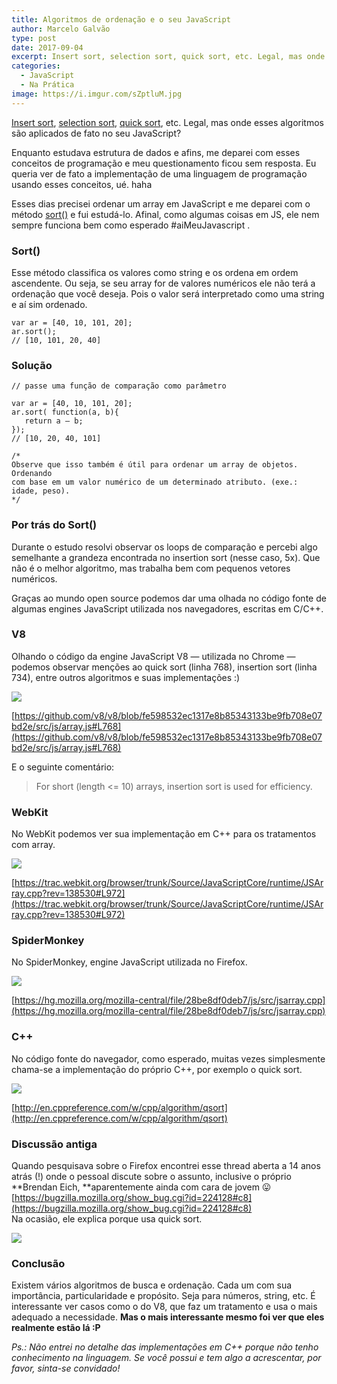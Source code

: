 ```yaml
---
title: Algoritmos de ordenação e o seu JavaScript
author: Marcelo Galvão
type: post
date: 2017-09-04
excerpt: Insert sort, selection sort, quick sort, etc. Legal, mas onde esses algoritmos são aplicados de fato no seu JavaScript?
categories:
  - JavaScript
  - Na Prática
image: https://i.imgur.com/sZptluM.jpg
---
```


[Insert sort](https://pt.wikipedia.org/wiki/Insertion_sort), [selection
sort](https://pt.wikipedia.org/wiki/Selection_sort), [quick
sort](https://pt.wikipedia.org/wiki/Quicksort), etc. Legal, mas onde esses
algoritmos são aplicados de fato no seu JavaScript?

Enquanto estudava estrutura de dados e afins, me deparei com esses conceitos de
programação e meu questionamento ficou sem resposta. Eu queria ver de fato a
implementação de uma linguagem de programação usando esses conceitos, ué. haha

Esses dias precisei ordenar um array em JavaScript e me deparei com o método
[sort()](https://developer.mozilla.org/pt-BR/docs/Web/JavaScript/Reference/Global_Objects/Array/sort)
e fui estudá-lo. Afinal, como algumas coisas em JS, ele nem sempre funciona bem
como esperado #aiMeuJavascript .

### Sort()

Esse método classifica os valores como string e os ordena em ordem ascendente.
Ou seja, se seu array for de valores numéricos ele não terá a ordenação que você
deseja. Pois o valor será interpretado como uma string e aí sim ordenado.

    var ar = [40, 10, 101, 20];
    ar.sort();
    // [10, 101, 20, 40]

### Solução

    // passe uma função de comparação como parâmetro

    var ar = [40, 10, 101, 20];
    ar.sort( function(a, b){
       return a — b;
    });
    // [10, 20, 40, 101]
    
    /*
	Observe que isso também é útil para ordenar um array de objetos. Ordenando 
	com base em um valor numérico de um determinado atributo. (exe.: idade, peso).
	*/


### Por trás do Sort()

Durante o estudo resolvi observar os loops de comparação e percebi algo
semelhante a grandeza encontrada no insertion sort (nesse caso, 5x). Que não é o
melhor algoritmo, mas trabalha bem com pequenos vetores numéricos.

Graças ao mundo open source podemos dar uma olhada no código fonte de algumas
engines JavaScript utilizada nos navegadores, escritas em C/C++.

### V8

Olhando o código da engine JavaScript V8 — utilizada no Chrome — podemos
observar menções ao quick sort (linha 768), insertion sort (linha 734), entre
outros algoritmos e suas implementações :)

![](https://cdn-images-1.medium.com/max/800/1*A8Q5N7Pkc_rZ50aVCfDIGA.png)

[https://github.com/v8/v8/blob/fe598532ec1317e8b85343133be9fb708e07bd2e/src/js/array.js#L768](https://github.com/v8/v8/blob/fe598532ec1317e8b85343133be9fb708e07bd2e/src/js/array.js#L768)

E o seguinte comentário:

> For short (length <= 10) arrays, insertion sort is used for efficiency.

### WebKit

No WebKit podemos ver sua implementação em C++ para os tratamentos com array.

![](https://cdn-images-1.medium.com/max/800/1*73WlWhS26dVbLvek14_rSQ.png)

[https://trac.webkit.org/browser/trunk/Source/JavaScriptCore/runtime/JSArray.cpp?rev=138530#L972](https://trac.webkit.org/browser/trunk/Source/JavaScriptCore/runtime/JSArray.cpp?rev=138530#L972)

### SpiderMonkey

No SpiderMonkey, engine JavaScript utilizada no Firefox.

![](https://cdn-images-1.medium.com/max/800/1*Z5E8ALSb8mS4vgkQoGLl8g.png)

[https://hg.mozilla.org/mozilla-central/file/28be8df0deb7/js/src/jsarray.cpp](https://hg.mozilla.org/mozilla-central/file/28be8df0deb7/js/src/jsarray.cpp)

### C++

No código fonte do navegador, como esperado, muitas vezes simplesmente chama-se
a implementação do próprio C++, por exemplo o quick sort.

![](https://cdn-images-1.medium.com/max/800/1*4sdtKW2_XviENzCqvq4h7w.png)

[http://en.cppreference.com/w/cpp/algorithm/qsort](http://en.cppreference.com/w/cpp/algorithm/qsort)

### Discussão antiga

Quando pesquisava sobre o Firefox encontrei esse thread aberta a 14 anos atrás
(!) onde o pessoal discute sobre o assunto, inclusive o próprio **Brendan Eich,
**aparentemente ainda com cara de jovem 😛 <br>
[https://bugzilla.mozilla.org/show_bug.cgi?id=224128#c8](https://bugzilla.mozilla.org/show_bug.cgi?id=224128#c8)<br>
Na ocasião, ele explica porque usa quick sort.

![](https://cdn-images-1.medium.com/max/800/1*YDEXZUZkgosHA-r2cgzXow.png)

### Conclusão

Existem vários algoritmos de busca e ordenação. Cada um com sua importância,
particularidade e propósito. Seja para números, string, etc. É interessante ver
casos como o do V8, que faz um tratamento e usa o mais adequado a
necessidade. **Mas o mais interessante mesmo foi ver que eles realmente
estão lá :P**

*Ps.: Não entrei no detalhe das implementações em C++ porque não tenho
conhecimento na linguagem. Se você possui e tem algo a acrescentar, por favor,
sinta-se convidado!*

